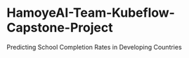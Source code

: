 # HamoyeAI-Team-Kubeflow-Capstone-Project
Predicting School Completion Rates in Developing Countries
